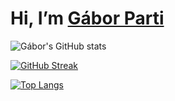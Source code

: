 # Hi, I’m [Gábor Parti](https://partigabor.github.io/)
 
![Gábor's GitHub stats](https://github-readme-stats.vercel.app/api?username=partigabor&show_icons=true&theme=solarized-dark)

<!-- *** -->

[![GitHub Streak](https://streak-stats.demolab.com/?user=partigabor&theme=solarized-dark)](https://git.io/streak-stats)

<!-- *** -->

[![Top Langs](https://github-readme-stats.vercel.app/api/top-langs/?username=partigabor&layout=donut&theme=solarized-dark&exclude_repo=partigabor.github.io&hide=jupyter%20notebook&size_weight=0&count_weight=1)](https://github.com/anuraghazra/github-readme-stats) 

<!---
partigabor/partigabor is a ✨ special ✨ repository because its `README.md` (this file) appears on your GitHub profile.
You can click the Preview link to take a look at your changes.
--->

<!-- 
[![Top Langs](https://github-readme-stats.vercel.app/api/top-langs/?username=partigabor&layout=compact&hide=html,scss,makefile)](https://github.com/anuraghazra/github-readme-stats) -->
